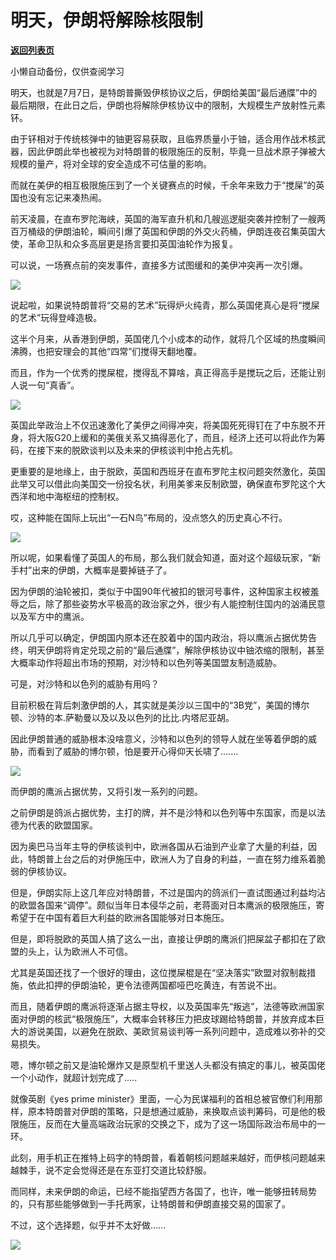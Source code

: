 # 明天，伊朗将解除核限制

[**返回列表页**](/gzh/政事堂2019)

小懒自动备份，仅供查阅学习

  

明天，也就是7月7日，是特朗普撕毁伊核协议之后，伊朗给美国“最后通牒”中的最后期限，在此日之后，伊朗也将解除伊核协议中的限制，大规模生产放射性元素钚。  

  

由于钚相对于传统核弹中的铀更容易获取，且临界质量小于铀，适合用作战术核武器，因此伊朗此举也被视为对特朗普的极限施压的反制，毕竟一旦战术原子弹被大规模的量产，将对全球的安全造成不可估量的影响。

  

而就在美伊的相互极限施压到了一个关键赛点的时候，千余年来致力于“搅屎”的英国也没有忘记来凑热闹。  

  

前天凌晨，在直布罗陀海峡，英国的海军直升机和几艘巡逻艇突袭并控制了一艘两百万桶级的伊朗油轮，瞬间引爆了英国和伊朗的外交火药桶，伊朗连夜召集英国大使，革命卫队和众多高层更是扬言要扣英国油轮作为报复。  

  

可以说，一场赛点前的突发事件，直接多方试图缓和的美伊冲突再一次引爆。  

  

![](https://mmbiz.qpic.cn/mmbiz_jpg/rxhS23yu8cMvauEKQ9VmWda82HmfJ9YqI8Uq1MpCCcVLQl3AWaCS22LvuqJtQLYjtFYDEnMZc2kyOMGS63YAxw/640?wx_fmt=jpeg)

  

  

说起啦，如果说特朗普将“交易的艺术”玩得炉火纯青，那么英国佬真心是将“搅屎的艺术”玩得登峰造极。

  

这半个月来，从香港到伊朗，英国佬几个小成本的动作，就将几个区域的热度瞬间沸腾，也把安理会的其他“四常”们搅得天翻地覆。

  

而且，作为一个优秀的搅屎棍，搅得乱不算啥，真正得高手是搅玩之后，还能让别人说一句“真香”。

  

![](https://mmbiz.qpic.cn/mmbiz_jpg/rxhS23yu8cMvauEKQ9VmWda82HmfJ9Yq02kLiaBG3ZibR94SGz8qL8lib08HsnnINqgaSNUSaTc3pjahXp1SJu39w/640?wx_fmt=jpeg)

  

英国此举政治上不仅迅速激化了美伊之间得冲突，将美国死死得钉在了中东脱不开身，将大阪G20上缓和的美俄关系又搞得恶化了，而且，经济上还可以将此作为筹码，在接下来的脱欧谈判以及未来的伊核谈判中抢占先机。

  

更重要的是地缘上，由于脱欧，英国和西班牙在直布罗陀主权问题突然激化，英国此举又可以借此向美国交一份投名状，利用美爹来反制欧盟，确保直布罗陀这个大西洋和地中海枢纽的控制权。

  

哎，这种能在国际上玩出“一石N鸟”布局的，没点悠久的历史真心不行。

  

![](https://mmbiz.qpic.cn/mmbiz_jpg/rxhS23yu8cMvauEKQ9VmWda82HmfJ9Yqv9JRX9HMgOAOMSlyTOosSX1JmrsCLNfxTg0lI6icynQQg4SnqjdaqwA/640?wx_fmt=jpeg)

  

所以呢，如果看懂了英国人的布局，那么我们就会知道，面对这个超级玩家，“新手村”出来的伊朗，大概率是要掉链子了。  

  

因为伊朗的油轮被扣，类似于中国90年代被扣的银河号事件，这种国家主权被羞辱之后，除了那些姿势水平极高的政治家之外，很少有人能控制住国内的汹涌民意以及军方中的鹰派。

  

所以几乎可以确定，伊朗国内原本还在胶着中的国内政治，将以鹰派占据优势告终，明天伊朗将肯定兑现之前的“最后通牒”，解除伊核协议中铀浓缩的限制，甚至大概率动作将超出市场的预期，对沙特和以色列等美国盟友制造威胁。

  

可是，对沙特和以色列的威胁有用吗？  

  

目前积极在背后刺激伊朗的人，其实就是美沙以三国中的“3B党”，美国的博尔顿、沙特的本.萨勒曼以及以及以色列的比比.内塔尼亚胡。

  

因此伊朗普通的威胁根本没啥意义，沙特和以色列的领导人就在坐等着伊朗的威胁，而看到了威胁的博尔顿，怕是要开心得仰天长啸了.......

  

![](https://mmbiz.qpic.cn/mmbiz_jpg/rxhS23yu8cMvauEKQ9VmWda82HmfJ9YqqJ1OBEwCrUu52LibyW7ADPWEqaQIVp1B2TcVRWwAjvJVLr6Q9oKzQdA/640?wx_fmt=jpeg)

  

而伊朗的鹰派占据优势，又将引发一系列的问题。  

  

之前伊朗是鸽派占据优势，主打的牌，并不是沙特和以色列等中东国家，而是以法德为代表的欧盟国家。  

  

因为奥巴马当年主导的伊核谈判中，欧洲各国从石油到产业拿了大量的利益，因此，特朗普上台之后的对伊施压中，欧洲人为了自身的利益，一直在努力维系着脆弱的伊核协议。

  

但是，伊朗实际上这几年应对特朗普，不过是国内的鸽派们一直试图通过利益均沾的欧盟各国来“调停”。颇似当年日本侵华之前，老蒋面对日本鹰派的极限施压，寄希望于在中国有着巨大利益的欧洲各国能够对日本施压。

  

但是，即将脱欧的英国人搞了这么一出，直接让伊朗的鹰派们把屎盆子都扣在了欧盟的头上，认为欧洲人不可信。

  

尤其是英国还找了一个很好的理由，这位搅屎棍是在“坚决落实”欧盟对叙制裁措施，依此扣押的伊朗油轮，更令法德两国都哑巴吃黄连，有苦说不出。

  

而且，随着伊朗的鹰派将逐渐占据主导权，以及英国率先“叛逃”，法德等欧洲国家面对伊朗的核武“极限施压”，大概率会转移压力把皮球踢给特朗普，并放弃成本巨大的游说美国，以避免在脱欧、美欧贸易谈判等一系列问题中，造成难以弥补的交易损失。  

  

嗯，博尔顿之前又是油轮爆炸又是原型机千里送人头都没有搞定的事儿，被英国佬一个小动作，就超计划完成了.....  

  

就像英剧《yes prime
minister》里面，一心为民谋福利的首相总被官僚们利用那样，原本特朗普对伊朗的策略，只是想通过威胁，来换取点谈判筹码，可是他的极限施压，反而在大量高端政治玩家的交换之下，成为了这一场国际政治布局中的一环。

  

此刻，用手机正在推特上码字的特朗普，看着朝核问题越来越好，而伊核问题越来越棘手，说不定会觉得还是在东亚打交道比较舒服。

  

而同样，未来伊朗的命运，已经不能指望西方各国了，也许，唯一能够扭转局势的，只有那些能够做到一手托两家，让特朗普和伊朗直接交易的国家了。  

  

不过，这个选择题，似乎并不太好做......

  

![](https://mmbiz.qpic.cn/mmbiz_jpg/rxhS23yu8cPhKGWL4jsVyXCa0vmwBrceWKQnN2vd4RMORpN0UsYcaUddXfQX2UvIibDdMVshe6FaRhGbhhRsDlw/640?wx_fmt=jpeg)

